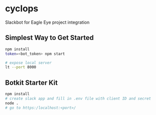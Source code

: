 # cyclops

Slackbot for Eagle Eye project integration

## Simplest Way to Get Started

```bash
npm install
token=<bot_token> npm start

# expose local server
lt --port 8000
```

## Botkit Starter Kit

```bash
npm install
# create slack app and fill in .env file with client ID and secret
node .
# go to https:/localhost:<port>/
```